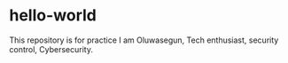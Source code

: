 # hello-world
This repository is for practice
I am Oluwasegun, Tech enthusiast, security control, Cybersecurity. 
